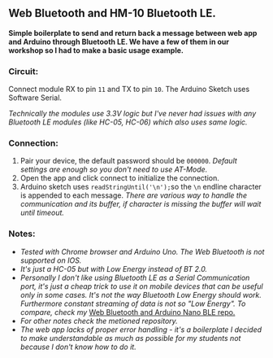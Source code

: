 ## Web Bluetooth and HM-10 Bluetooth LE.
**Simple boilerplate to send and return back a message between web app and Arduino through Bluetooth LE. We have a few of them in our workshop so I had to make a basic usage example.**

### Circuit:
Connect module RX to pin `11` and TX to pin `10`. The Arduino Sketch uses Software Serial.

*Technically the modules use 3.3V logic but I've never had issues with any Bluetooth LE modules (like HC-05, HC-06) which also uses same logic.*

### Connection:
1. Pair your device, the default password should be `000000`. *Default settings are enough so you don't need to use AT-Mode.*
2. Open the app and click connect to initialize the connection.
3. Arduino sketch uses `readStringUntil('\n');`so the `\n` endline character is appended to each message. *There are various way to handle the communication and its buffer, if character is missing the buffer will wait until timeout.*

### Notes:
- *Tested with Chrome browser and Arduino Uno. The Web Bluetooth is not supported on IOS.*
- *It's just a HC-05 but with Low Energy instead of BT 2.0.*
- *Personally I don't like using Bluetooth LE as a Serial Communication port, it's just a cheap trick to use it on mobile devices that can be useful only in some cases. It's not the way Bluetooth Low Energy should work. Furthermore constant streaming of data is not so "Low Energy". To compare, check my* [Web Bluetooth and Arduino Nano BLE repo.](https://github.com/ErniW/Web-bluetooth-and-Arduino-Nano-33-BLE)
- *For other notes check the metioned repository.*
- *The web app lacks of proper error handling - it's a boilerplate I decided to make understandable as much as possible for my students not because I don't know how to do it.*
